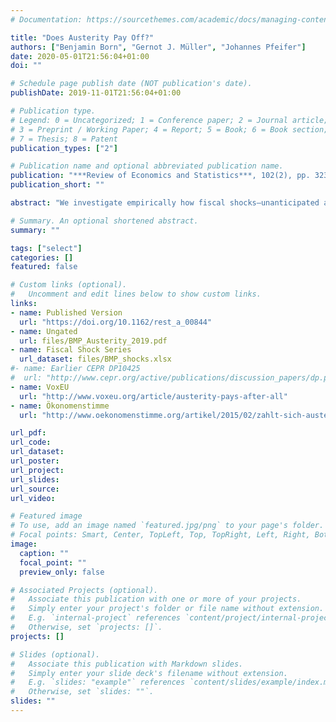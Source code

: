 ```yaml
---
# Documentation: https://sourcethemes.com/academic/docs/managing-content/

title: "Does Austerity Pay Off?"
authors: ["Benjamin Born", "Gernot J. Müller", "Johannes Pfeifer"]
date: 2020-05-01T21:56:04+01:00
doi: ""

# Schedule page publish date (NOT publication's date).
publishDate: 2019-11-01T21:56:04+01:00

# Publication type.
# Legend: 0 = Uncategorized; 1 = Conference paper; 2 = Journal article;
# 3 = Preprint / Working Paper; 4 = Report; 5 = Book; 6 = Book section;
# 7 = Thesis; 8 = Patent
publication_types: ["2"]

# Publication name and optional abbreviated publication name.
publication: "***Review of Economics and Statistics***, 102(2), pp. 323–338"
publication_short: ""

abstract: "We investigate empirically how fiscal shocks—unanticipated and exogenous changes of government consumption growth—impact the sovereign default premium. For this purpose we assemble a new data set for 38 emerging and developed economies. It contains approximately 3,000 observations for the sovereign default premium and three alternative measures of fiscal shocks. We condition our estimates on a) whether shocks are positive or negative and b) initial conditions in terms of fiscal stress. An increase of government consumption hardly affects the default premium. A reduction raises the premium if fiscal stress is severe, but decreases it if initial conditions are benign."

# Summary. An optional shortened abstract.
summary: ""

tags: ["select"]
categories: []
featured: false

# Custom links (optional).
#   Uncomment and edit lines below to show custom links.
links:
- name: Published Version
  url: "https://doi.org/10.1162/rest_a_00844"
- name: Ungated
  url: files/BMP_Austerity_2019.pdf
- name: Fiscal Shock Series
  url_dataset: files/BMP_shocks.xlsx
#- name: Earlier CEPR DP10425
#  url: "http://www.cepr.org/active/publications/discussion_papers/dp.php?dpno=10425"
- name: VoxEU
  url: "http://www.voxeu.org/article/austerity-pays-after-all"
- name: Ökonomenstimme
  url: "http://www.oekonomenstimme.org/artikel/2015/02/zahlt-sich-austeritaet-aus"

url_pdf:
url_code:
url_dataset:
url_poster:
url_project:
url_slides:
url_source:
url_video:

# Featured image
# To use, add an image named `featured.jpg/png` to your page's folder.
# Focal points: Smart, Center, TopLeft, Top, TopRight, Left, Right, BottomLeft, Bottom, BottomRight.
image:
  caption: ""
  focal_point: ""
  preview_only: false

# Associated Projects (optional).
#   Associate this publication with one or more of your projects.
#   Simply enter your project's folder or file name without extension.
#   E.g. `internal-project` references `content/project/internal-project/index.md`.
#   Otherwise, set `projects: []`.
projects: []

# Slides (optional).
#   Associate this publication with Markdown slides.
#   Simply enter your slide deck's filename without extension.
#   E.g. `slides: "example"` references `content/slides/example/index.md`.
#   Otherwise, set `slides: ""`.
slides: ""
---
```

